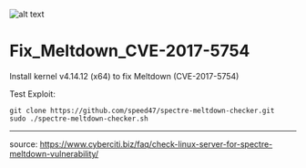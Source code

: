 ![alt text](http://leonvoerman.nl/coding/fixmeltdown.png)

# Fix_Meltdown_CVE-2017-5754
Install kernel v4.14.12 (x64) to fix Meltdown (CVE-2017-5754)


Test Exploit:
```shell
git clone https://github.com/speed47/spectre-meltdown-checker.git
sudo ./spectre-meltdown-checker.sh
```

***

source: https://www.cyberciti.biz/faq/check-linux-server-for-spectre-meltdown-vulnerability/
